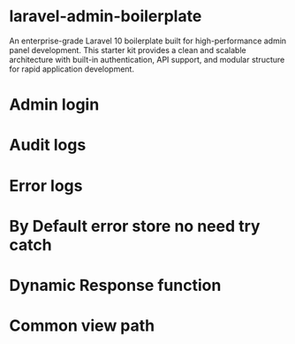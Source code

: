 # laravel-admin-boilerplate
An enterprise-grade Laravel 10 boilerplate built for high-performance admin panel development. This starter kit provides a clean and scalable architecture with built-in authentication, API support, and modular structure for rapid application development.

# Admin login
# Audit logs
# Error logs
# By Default error store no need try catch
# Dynamic Response function
# Common view path
